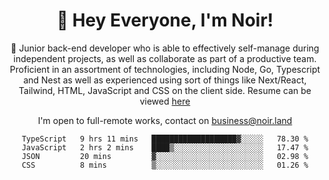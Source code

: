 <div align="center">

<h1 align="center">👋 Hey Everyone, I'm Noir! </h1>
  
<p>
  
 🎉 Junior back-end developer who is able to effectively self-manage during independent projects, as well as collaborate as part of a productive team. Proficient in an assortment of technologies, including Node, Go, Typescript and Nest as well as experienced using sort of things like Next/React, Tailwind, HTML, JavaScript and CSS on the client side. Resume can be viewed [here](https://cdn.noir.land/resume)

</p>
   
<p align="center">

  I'm open to full-remote works, contact on [business@noir.land](mailto:business@noir.land) 
 
 </p>
   

  
<!--START_SECTION:waka-->

```text
TypeScript   9 hrs 11 mins   ███████████████████▓░░░░░   78.30 %
JavaScript   2 hrs 2 mins    ████▒░░░░░░░░░░░░░░░░░░░░   17.47 %
JSON         20 mins         ▓░░░░░░░░░░░░░░░░░░░░░░░░   02.98 %
CSS          8 mins          ▒░░░░░░░░░░░░░░░░░░░░░░░░   01.26 %
```

<!--END_SECTION:waka-->
